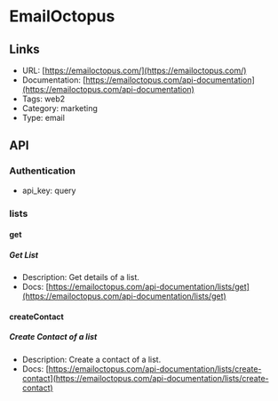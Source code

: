 # EmailOctopus

## Links

* URL: [https://emailoctopus.com/](https://emailoctopus.com/)
* Documentation: [https://emailoctopus.com/api-documentation](https://emailoctopus.com/api-documentation)
* Tags: web2
* Category: marketing
* Type: email

## API

### Authentication

* api_key: query

### lists

#### get

##### Get List

* Description: Get details of a list.
* Docs: [https://emailoctopus.com/api-documentation/lists/get](https://emailoctopus.com/api-documentation/lists/get)

#### createContact

##### Create Contact of a list

* Description: Create a contact of a list.
* Docs: [https://emailoctopus.com/api-documentation/lists/create-contact](https://emailoctopus.com/api-documentation/lists/create-contact)
